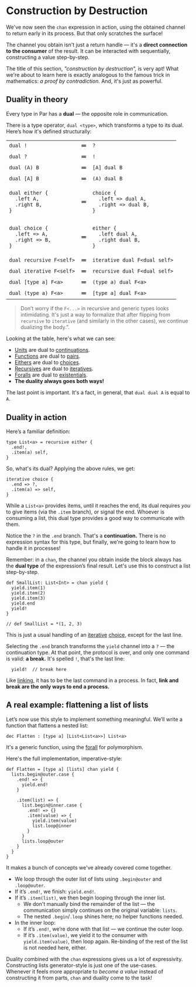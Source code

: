 # Construction by Destruction

We've now seen the `chan` expression in action, using the obtained channel to return early
in its process. But that only scratches the surface!

The channel you obtain isn't just a return handle — it's a **direct connection to the consumer** of the result.
It can be interacted with sequentially, constructing a value step-by-step.

The title of this section, _"construction by destruction",_ is very apt! What we're about to
learn here is exactly analogous to the famous trick in mathematics: _a proof by contradiction._
And, it's just as powerful.

## Duality in theory

Every type in Par has a **dual** — the opposite role in communication.

There is a type operator, `dual <type>`, which transforms a type to its dual. Here’s how
it's defined structurally:

<table>

<tr/>
<tr>
<td><code class="language-par">dual !</code></td>
<td><strong>＝</strong></td>
<td><code class="language-par">&#63;</code></td>
</tr>

<tr/>
<tr>
<td><code class="language-par">dual &#63;</code></td>
<td><strong>＝</strong></td>
<td><code class="language-par">!</code></td>
</tr>

<tr/>
<tr>
<td><code class="language-par">dual (A) B</code></td>
<td><strong>＝</strong></td>
<td><code class="language-par">[A] dual B</code></td>
</tr>

<tr/>
<tr>
<td><code class="language-par">dual [A] B</code></td>
<td><strong>＝</strong></td>
<td><code class="language-par">(A) dual B</code></td>
</tr>

<tr/>
<tr>
<td><pre><code class="language-par">dual either {
  .left A,
  .right B,
}</code></pre></td>
<td><strong>＝</strong></td>
<td><pre><code class="language-par">choice {
  .left => dual A,
  .right => dual B,
}</code></pre></td>
</tr>

<tr/>
<tr>
<td><pre><code class="language-par">dual choice {
  .left => A,
  .right => B,
}</code></pre></td>
<td><strong>＝</strong></td>
<td><pre><code class="language-par">either {
  .left dual A,
  .right dual B,
}</code></pre></td>
</tr>

<tr/>
<tr>
<td><code class="language-par">dual recursive F&lt;self&gt;</code></td>
<td><strong>＝</strong></td>
<td><code class="language-par">iterative dual F&lt;dual self&gt;</code></td>
</tr>

<tr/>
<tr>
<td><code class="language-par">dual iterative F&lt;self&gt;</code></td>
<td><strong>＝</strong></td>
<td><code class="language-par">recursive dual F&lt;dual self&gt;</code></td>
</tr>

<tr/>
<tr>
<td><code class="language-par">dual [type a] F&lt;a&gt;</code></td>
<td><strong>＝</strong></td>
<td><code class="language-par">(type a) dual F&lt;a&gt;</code></td>
</tr>

<tr/>
<tr>
<td><code class="language-par">dual (type a) F&lt;a&gt;</code></td>
<td><strong>＝</strong></td>
<td><code class="language-par">[type a] dual F&lt;a&gt;</code></td>
</tr>

</table>

> Don’t worry if the `F<...>` in recursive and generic types looks intimidating. It's just a way to
> formalize that after flipping from `recursive` to `iterative` (and similarly in the other cases),
> we continue dualizing the body.”.

Looking at the table, here's what we can see:
- [Units](../types/unit.md) are dual to [continuations](../types/continuation.md).
- [Functions](../types/function.md) are dual to [pairs](../types/pair.md).
- [Eithers](../types/either.md) are dual to [choices](../types/choice.md).
- [Recursives](../types/recursive.md) are dual to [iteratives](../types/iterative.md).
- [Foralls](../types/forall.md) are dual to [existentials](../types/exists.md).
- **The duality always goes both ways!**

The last point is important. It's a fact, in general, that `dual dual A` is equal to `A`.

## Duality in action

Here’s a familiar definition:

```par
type List<a> = recursive either {
  .end!,
  .item(a) self,
}
```

So, what's its dual? Applying the above rules, we get:

```par
iterative choice {
  .end => ?,
  .item(a) => self,
}
```

While a `List<a>` provides items, until it reaches the end, its dual requires _you_ to
give items (via the `.item` branch), or signal the end. Whoever is consuming a list,
this dual type provides a good way to communicate with them.

Notice the `?` in the `.end` branch. That's a **continuation.** There is no expression syntax for
this type, but finally, we're going to learn how to handle it in processes!

Remember: in a `chan`, the channel you obtain inside the block always has the **dual type** of the expression’s
final result. Let's use this to construct a list step-by-step.

```par
def SmallList: List<Int> = chan yield {
  yield.item(1)
  yield.item(2)
  yield.item(3)
  yield.end
  yield!
}

// def SmallList = *(1, 2, 3)
```

This is just a usual handling of an [iterative](../types/iterative.md)
[choice](../types/choice.md), except for the last line.

Selecting the `.end` branch transforms the `yield` channel into a `?` — the continuation type. At that point,
the protocol is over, and only one command is valid: **a break.** It's spelled `!`, that's the last line:

```par
  yield!  // break here
```

Like [linking](./chan_expression.md#linking--the--command), it has to be the last command in
a process. In fact, **link and break are the only ways to end a process.**

## A real example: flattening a list of lists

Let’s now use this style to implement something meaningful. We’ll write a function that flattens
a nested list:

```par
dec Flatten : [type a] [List<List<a>>] List<a>
```

It's a generic function, using the [forall](../types/forall.md) for polymorphism.

Here's the full implementation, imperative-style:

```par
def Flatten = [type a] [lists] chan yield {
  lists.begin@outer.case {
    .end! => {
      yield.end!
    }

    .item(list) => {
      list.begin@inner.case {
        .end! => {}
        .item(value) => {
          yield.item(value)
          list.loop@inner
        }
      }
      lists.loop@outer
    }
  }
}
```

It makes a bunch of concepts we've already covered come together.

- We loop through the outer list of lists using `.begin@outer` and `.loop@outer`.
- If it’s `.end!`, we finish: `yield.end!`.
- If it’s `.item(list)`, we then begin looping through the inner list.
  - We don't manually bind the remainder of the list — the communication simply continues on
    the original variable: `lists`.
  - The nested `.begin`/`.loop` shines here; no helper functions needed.
- In the inner loop:
  - If it’s `.end!`, we’re done with that list — we continue the outer loop.
  - If it’s `.item(value)`, we yield it to the consumer with `yield.item(value)`, then loop again.
    Re-binding of the rest of the list is not needed here, either.

Duality combined with the `chan` expressions gives us a lot of expressivity.\
Constructing lists generator-style is just one of the use-cases.\
Whenever it feels more appropriate to _become a value_ instead of constructing it from parts, `chan` and
duality come to the task!
